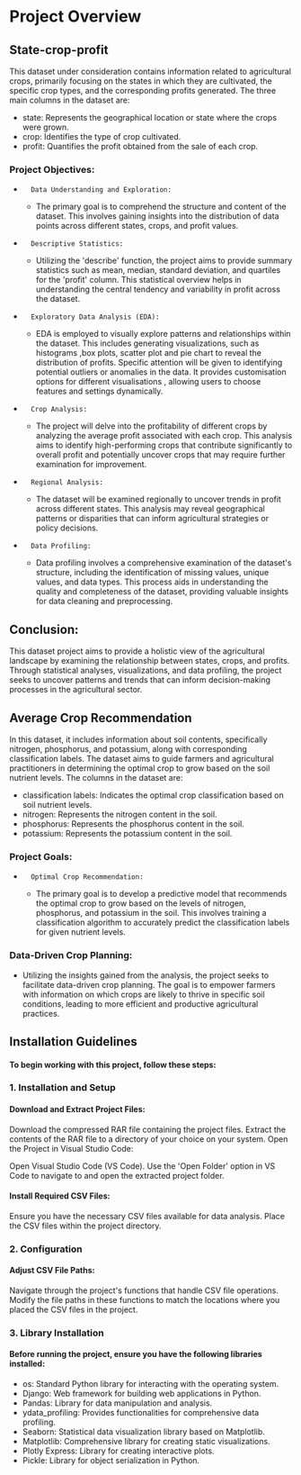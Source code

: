 # Project Overview
## State-crop-profit
This dataset under consideration contains information related to agricultural crops, primarily focusing on the states in which they are cultivated, the specific crop types, and the corresponding profits generated. The three main columns in the dataset are:
* state: Represents the geographical location or state where the crops were grown.
* crop: Identifies the type of crop cultivated.
* profit: Quantifies the profit obtained from the sale of each crop.
### Project Objectives:
* 		Data Understanding and Exploration:
    * The primary goal is to comprehend the structure and content of the dataset. This involves gaining insights into the distribution of data points across different states, crops, and profit values.
* 		Descriptive Statistics:
    * Utilizing the 'describe' function, the project aims to provide summary statistics such as mean, median, standard deviation, and quartiles for the 'profit' column. This statistical overview helps in understanding the central tendency and variability in profit across the dataset.
* 		Exploratory Data Analysis (EDA):
    * EDA is employed to visually explore patterns and relationships within the dataset. This includes generating visualizations, such as histograms ,box plots, scatter plot and pie chart to reveal the distribution of profits. Specific attention will be given to identifying potential outliers or anomalies in the data. It provides customisation options for different visualisations , allowing users to choose features and settings dynamically.
* 		Crop Analysis:
    * The project will delve into the profitability of different crops by analyzing the average profit associated with each crop. This analysis aims to identify high-performing crops that contribute significantly to overall profit and potentially uncover crops that may require further examination for improvement.
* 		Regional Analysis:
    * The dataset will be examined regionally to uncover trends in profit across different states. This analysis may reveal geographical patterns or disparities that can inform agricultural strategies or policy decisions.
* 		Data Profiling:
    * Data profiling involves a comprehensive examination of the dataset's structure, including the identification of missing values, unique values, and data types. This process aids in understanding the quality and completeness of the dataset, providing valuable insights for data cleaning and preprocessing.
## Conclusion:
This dataset project aims to provide a holistic view of the agricultural landscape by examining the relationship between states, crops, and profits. Through statistical analyses, visualizations, and data profiling, the project seeks to uncover patterns and trends that can inform decision-making processes in the agricultural sector.
## Average Crop Recommendation
In this dataset, it includes information about soil contents, specifically nitrogen, phosphorus, and potassium, along with corresponding classification labels. The dataset aims to guide farmers and agricultural practitioners in determining the optimal crop to grow based on the soil nutrient levels. The columns in the dataset are:
* classification labels: Indicates the optimal crop classification based on soil nutrient levels.
* nitrogen: Represents the nitrogen content in the soil.
* phosphorus: Represents the phosphorus content in the soil.
* potassium: Represents the potassium content in the soil.
### Project Goals:
* 		Optimal Crop Recommendation:
    * The primary goal is to develop a predictive model that recommends the optimal crop to grow based on the levels of nitrogen, phosphorus, and potassium in the soil. This involves training a classification algorithm to accurately predict the classification labels for given nutrient levels.
### Data-Driven Crop Planning:
* Utilizing the insights gained from the analysis, the project seeks to facilitate data-driven crop planning. The goal is to empower farmers with information on which crops are likely to thrive in specific soil conditions, leading to more efficient and productive agricultural practices.
## Installation Guidelines
#### To begin working with this project, follow these steps:

### 1. Installation and Setup
#### Download and Extract Project Files:

Download the compressed RAR file containing the project files.
Extract the contents of the RAR file to a directory of your choice on your system.
Open the Project in Visual Studio Code:

Open Visual Studio Code (VS Code).
Use the 'Open Folder' option in VS Code to navigate to and open the extracted project folder.
#### Install Required CSV Files:

Ensure you have the necessary CSV files available for data analysis.
Place the CSV files within the project directory.
### 2. Configuration
#### Adjust CSV File Paths:
Navigate through the project's functions that handle CSV file operations.
Modify the file paths in these functions to match the locations where you placed the CSV files in the project.

### 3. Library Installation
#### Before running the project, ensure you have the following libraries installed:

* os: Standard Python library for interacting with the operating system.
* Django: Web framework for building web applications in Python.
* Pandas: Library for data manipulation and analysis.
* ydata_profiling: Provides functionalities for comprehensive data profiling.
* Seaborn: Statistical data visualization library based on Matplotlib.
* Matplotlib: Comprehensive library for creating static visualizations.
* Plotly Express: Library for creating interactive plots.
* Pickle: Library for object serialization in Python. 
